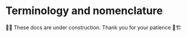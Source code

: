 # Terminology and nomenclature

🚜👷 These docs are under construction. Thank you for your patience 🚧🏗️
